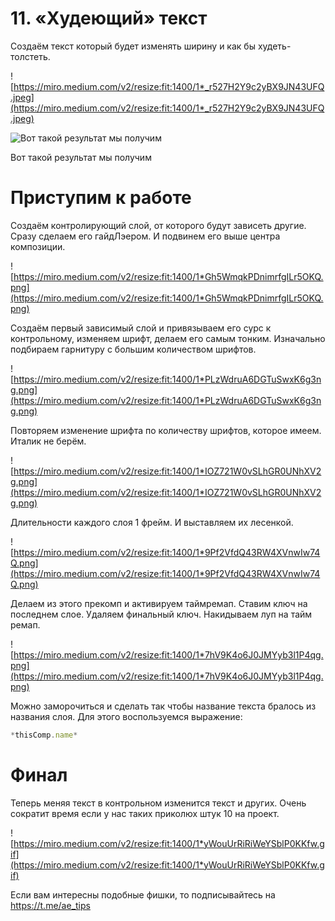 # 11. «Худеющий» текст

Создаём текст который будет изменять ширину и как бы худеть-толстеть.

![https://miro.medium.com/v2/resize:fit:1400/1*_r527H2Y9c2yBX9JN43UFQ.jpeg](https://miro.medium.com/v2/resize:fit:1400/1*_r527H2Y9c2yBX9JN43UFQ.jpeg)

![Вот такой результат мы получим](https://miro.medium.com/v2/resize:fit:1400/1*RGHzd7Eg22H4pvC4U8-x6g.gif)

Вот такой результат мы получим

# **Приступим к работе**

Создаём контролирующий слой, от которого будут зависеть другие.
Сразу сделаем его гайдЛэером. И подвинем его выше центра композиции.

![https://miro.medium.com/v2/resize:fit:1400/1*Gh5WmqkPDnimrfgILr5OKQ.png](https://miro.medium.com/v2/resize:fit:1400/1*Gh5WmqkPDnimrfgILr5OKQ.png)

Создаём первый зависимый слой и привязываем его сурс к контрольному, изменяем шрифт, делаем его самым тонким. Изначально подбираем гарнитуру с большим количеством шрифтов.

![https://miro.medium.com/v2/resize:fit:1400/1*PLzWdruA6DGTuSwxK6g3ng.png](https://miro.medium.com/v2/resize:fit:1400/1*PLzWdruA6DGTuSwxK6g3ng.png)

Повторяем изменение шрифта по количеству шрифтов, которое имеем. Италик не берём.

![https://miro.medium.com/v2/resize:fit:1400/1*IOZ721W0vSLhGR0UNhXV2g.png](https://miro.medium.com/v2/resize:fit:1400/1*IOZ721W0vSLhGR0UNhXV2g.png)

Длительности каждого слоя 1 фрейм. И выставляем их лесенкой.

![https://miro.medium.com/v2/resize:fit:1400/1*9Pf2VfdQ43RW4XVnwIw74Q.png](https://miro.medium.com/v2/resize:fit:1400/1*9Pf2VfdQ43RW4XVnwIw74Q.png)

Делаем из этого прекомп и активируем таймремап. Ставим ключ на последнем слое. Удаляем финальный ключ. Накидываем луп на тайм ремап.

![https://miro.medium.com/v2/resize:fit:1400/1*7hV9K4o6J0JMYyb3l1P4qg.png](https://miro.medium.com/v2/resize:fit:1400/1*7hV9K4o6J0JMYyb3l1P4qg.png)

Можно заморочиться и сделать так чтобы название текста бралось из названия слоя. 
Для этого воспользуемся выражение:

```jsx
*thisComp.name*
```

# **Финал**

Теперь меняя текст в контрольном изменится текст и других. Очень сократит время если у нас таких приколюх штук 10 на проект.

![https://miro.medium.com/v2/resize:fit:1400/1*yWouUrRiRiWeYSblP0KKfw.gif](https://miro.medium.com/v2/resize:fit:1400/1*yWouUrRiRiWeYSblP0KKfw.gif)

Если вам интересны подобные фишки, то подписывайтесь на https://t.me/ae_tips
